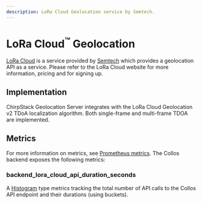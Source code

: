 ```yaml
---
description: LoRa Cloud Geolocation service by Semtech.
---
```


# LoRa Cloud<sup>&trade;</sup> Geolocation

[LoRa Cloud](https://www.loracloud.com/) is a service provided by [Semtech](https://www.semtech.com/)
which provides a geolocation API as a service. Please refer to the LoRa Cloud
website for more information, pricing and for signing up.

## Implementation

ChirpStack Geolocation Server integrates with the LoRa Cloud Geolocation v2 TDoA localization
algorithm. Both single-frame and multi-frame TDOA are implemented.

## Metrics

For more information on metrics, see [Prometheus metrics](../metrics/prometheus.md).
The Collos backend exposes the following metrics:

### backend_lora_cloud_api_duration_seconds

A [Histogram](https://prometheus.io/docs/concepts/metric_types/#histogram) type
metrics tracking the total number of API calls to the Collos API endpoint and
their durations (using buckets).
